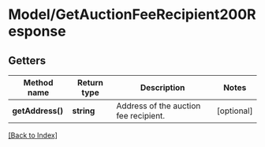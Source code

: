 # Model/GetAuctionFeeRecipient200Response

## Getters

Method name | Return type | Description | Notes
------------ | ------------- | ------------- | -------------
**getAddress()** | **string** | Address of the auction fee recipient. | [optional]

[[Back to Index]](../index.md)
